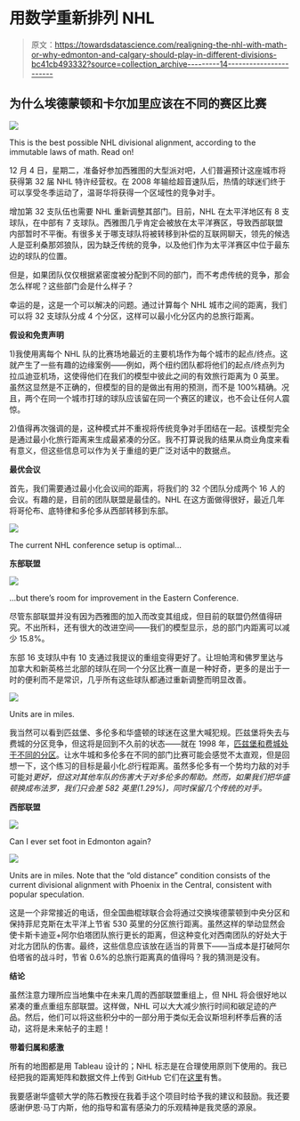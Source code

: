 # 用数学重新排列 NHL

> 原文：<https://towardsdatascience.com/realigning-the-nhl-with-math-or-why-edmonton-and-calgary-should-play-in-different-divisions-bc41cb493332?source=collection_archive---------14----------------------->

## **为什么埃德蒙顿和卡尔加里应该在不同的赛区比赛**

![](img/d633aa87a97a71d92295a9722d2b4708.png)

This is the best possible NHL divisional alignment, according to the immutable laws of math. Read on!

12 月 4 日，星期二，准备好参加西雅图的大型派对吧，人们普遍预计这座城市将获得第 32 届 NHL 特许经营权。在 2008 年输给超音速队后，热情的球迷们终于可以享受冬季运动了，温哥华将获得一个区域性的竞争对手。

增加第 32 支队伍也需要 NHL 重新调整其部门。目前，NHL 在太平洋地区有 8 支球队，在中部有 7 支球队。西雅图几乎肯定会被放在太平洋赛区，导致西部联盟内部暂时不平衡。有很多关于哪支球队将被转移到补偿的互联网聊天，领先的候选人是亚利桑那郊狼队，因为缺乏传统的竞争，以及他们作为太平洋赛区中位于最东边的球队的位置。

但是，如果团队仅仅根据紧密度被分配到不同的部门，而不考虑传统的竞争，那会怎么样呢？这些部门会是什么样子？

幸运的是，这是一个可以解决的问题。通过计算每个 NHL 城市之间的距离，我们可以将 32 支球队分成 4 个分区，这样可以最小化分区内的总旅行距离。

**假设和免责声明**

1)我使用离每个 NHL 队的比赛场地最近的主要机场作为每个城市的起点/终点。这就产生了一些有趣的边缘案例——例如，两个纽约团队都将他们的起点/终点列为拉瓜迪亚机场，这使得他们在我们的模型中彼此之间的有效旅行距离为 0 英里。虽然这显然是不正确的，但模型的目的是做出有用的预测，而不是 100%精确。况且，两个在同一个城市打球的球队应该留在同一个赛区的建议，也不会让任何人震惊。

2)值得再次强调的是，这种模式并不重视将传统竞争对手团结在一起。该模型完全是通过最小化旅行距离来生成最紧凑的分区。我不打算说我的结果从商业角度来看有意义，但这些信息可以作为关于重组的更广泛对话中的数据点。

**最优会议**

首先，我们需要通过最小化会议间的距离，将我们的 32 个团队分成两个 16 人的会议。有趣的是，目前的团队联盟是最佳的。NHL 在这方面做得很好，最近几年将哥伦布、底特律和多伦多从西部转移到东部。

![](img/70c44a4c2cdcf1a1f9816146a5f7d3bc.png)

The current NHL conference setup is optimal…

**东部联盟**

![](img/5d51294c54f8a0fbd7054ea8236f4301.png)

…but there’s room for improvement in the Eastern Conference.

尽管东部联盟并没有因为西雅图的加入而改变其组成，但目前的联盟仍然值得研究。不出所料，还有很大的改进空间——我们的模型显示，总的部门内距离可以减少 15.8%。

东部 16 支球队中有 10 支通过我提议的重组变得更好了。让坦帕湾和佛罗里达与加拿大和新英格兰北部的球队在同一个分区比赛一直是一种好奇，更多的是出于一时的便利而不是常识，几乎所有这些球队都通过重新调整而明显改善。

![](img/c5e3ce832d6fd3b6f06fd61b66e000ea.png)

Units are in miles.

我当然可以看到匹兹堡、多伦多和华盛顿的球迷在这里大喊犯规。匹兹堡将失去与费城的分区竞争，但这将是回到不久前的状态——就在 1998 年，[匹兹堡和费城处于不同的分区](https://www.nhl.com/standings/1997/division)。让水牛城和多伦多在不同的部门比赛可能会感觉不太直观，但是回想一下，这个练习的目标是最小化*总*行程距离。虽然多伦多有一个势均力敌的对手可能对*更好，但这对其他车队的伤害大于对多伦多的帮助。然而，如果我们把华盛顿换成布法罗，我们只会差 582 英里(1.29%)，同时保留几个传统的对手。*

**西部联盟**

![](img/c7da11bb9e62f5d4f3db87c8fc05cf6f.png)

Can I ever set foot in Edmonton again?

![](img/9231b4bea63a337be309997d0f11e482.png)

Units are in miles. Note that the “old distance” condition consists of the current divisional alignment with Phoenix in the Central, consistent with popular speculation.

这是一个非常接近的电话，但全国曲棍球联合会将通过交换埃德蒙顿到中央分区和保持菲尼克斯在太平洋上节省 530 英里的分区旅行距离。虽然这样的举动显然会使卡斯卡迪亚+阿尔伯塔团队旅行更长的距离，但这种变化对西南团队的好处大于对北方团队的伤害。最终，这些信息应该放在适当的背景下——当成本是打破阿尔伯塔省的战斗时，节省 0.6%的总旅行距离真的值得吗？我的猜测是没有。

**结论**

虽然注意力理所应当地集中在未来几周的西部联盟重组上，但 NHL 将会很好地以紧凑的重点重组东部联盟。这样做，NHL 可以大大减少旅行时间和碳足迹的产品。然后，他们可以将这些积分中的一部分用于类似无会议斯坦利杯季后赛的活动，这将是未来帖子的主题！

**带着归属和感激**

所有的地图都是用 Tableau 设计的；NHL 标志是在合理使用原则下使用的。我已经把我的距离矩阵和数据文件上传到 GitHub 它们在[这里](https://github.com/jacksonbtaylor/NHLDivisions)有售。

我要感谢华盛顿大学的陈石教授在我着手这个项目时给予我的建议和鼓励。我还要感谢伊恩·马丁内斯，他的指导和富有感染力的乐观精神是我灵感的源泉。